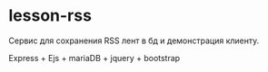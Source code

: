 # lesson-rss

Сервис для сохранения RSS лент в бд и демонстрация клиенту.

Express + Ejs + mariaDB + jquery + bootstrap
